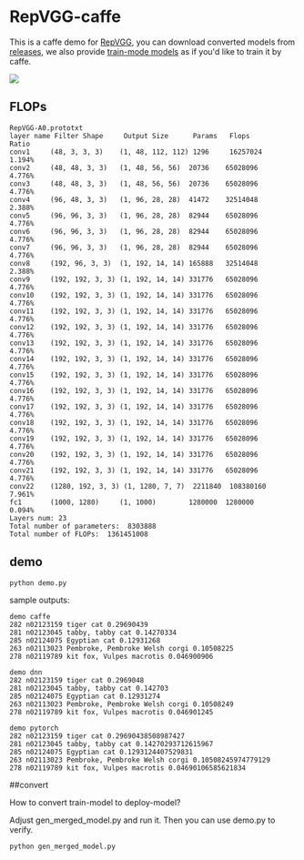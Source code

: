 # RepVGG-caffe

This is a caffe demo for [RepVGG](https://github.com/DingXiaoH/RepVGG), 
you can download converted models from [releases](https://github.com/imistyrain/RepVGG-caffe/releases), 
we also provide [train-mode models](models/RepVGG-A0-train.prototxt) as if you'd like to train it by caffe.

![](https://pic3.zhimg.com/v2-bb6b4a145d239937c9a3c4e03dbd2199_1440w.jpg?source=172ae18bG)

## FLOPs

```
RepVGG-A0.prototxt
layer name Filter Shape     Output Size      Params   Flops        Ratio
conv1     (48, 3, 3, 3)    (1, 48, 112, 112) 1296     16257024     1.194%
conv2     (48, 48, 3, 3)   (1, 48, 56, 56)  20736    65028096     4.776%
conv3     (48, 48, 3, 3)   (1, 48, 56, 56)  20736    65028096     4.776%
conv4     (96, 48, 3, 3)   (1, 96, 28, 28)  41472    32514048     2.388%
conv5     (96, 96, 3, 3)   (1, 96, 28, 28)  82944    65028096     4.776%
conv6     (96, 96, 3, 3)   (1, 96, 28, 28)  82944    65028096     4.776%
conv7     (96, 96, 3, 3)   (1, 96, 28, 28)  82944    65028096     4.776%
conv8     (192, 96, 3, 3)  (1, 192, 14, 14) 165888   32514048     2.388%
conv9     (192, 192, 3, 3) (1, 192, 14, 14) 331776   65028096     4.776%
conv10    (192, 192, 3, 3) (1, 192, 14, 14) 331776   65028096     4.776%
conv11    (192, 192, 3, 3) (1, 192, 14, 14) 331776   65028096     4.776%
conv12    (192, 192, 3, 3) (1, 192, 14, 14) 331776   65028096     4.776%
conv13    (192, 192, 3, 3) (1, 192, 14, 14) 331776   65028096     4.776%
conv14    (192, 192, 3, 3) (1, 192, 14, 14) 331776   65028096     4.776%
conv15    (192, 192, 3, 3) (1, 192, 14, 14) 331776   65028096     4.776%
conv16    (192, 192, 3, 3) (1, 192, 14, 14) 331776   65028096     4.776%
conv17    (192, 192, 3, 3) (1, 192, 14, 14) 331776   65028096     4.776%
conv18    (192, 192, 3, 3) (1, 192, 14, 14) 331776   65028096     4.776%
conv19    (192, 192, 3, 3) (1, 192, 14, 14) 331776   65028096     4.776%
conv20    (192, 192, 3, 3) (1, 192, 14, 14) 331776   65028096     4.776%
conv21    (192, 192, 3, 3) (1, 192, 14, 14) 331776   65028096     4.776%
conv22    (1280, 192, 3, 3) (1, 1280, 7, 7)  2211840  108380160    7.961%
fc1       (1000, 1280)     (1, 1000)        1280000  1280000      0.094%
Layers num: 23
Total number of parameters:  8303888
Total number of FLOPs:  1361451008
```

## demo
```
python demo.py
```

sample outputs:
```
demo caffe
282 n02123159 tiger cat 0.29690439
281 n02123045 tabby, tabby cat 0.14270334
285 n02124075 Egyptian cat 0.12931268
263 n02113023 Pembroke, Pembroke Welsh corgi 0.10508225
278 n02119789 kit fox, Vulpes macrotis 0.046900906

demo dnn
282 n02123159 tiger cat 0.2969048
281 n02123045 tabby, tabby cat 0.142703
285 n02124075 Egyptian cat 0.12931274
263 n02113023 Pembroke, Pembroke Welsh corgi 0.10508249
278 n02119789 kit fox, Vulpes macrotis 0.046901245

demo pytorch
282 n02123159 tiger cat 0.29690438508987427
281 n02123045 tabby, tabby cat 0.14270293712615967
285 n02124075 Egyptian cat 0.1293124407529831
263 n02113023 Pembroke, Pembroke Welsh corgi 0.10508245974779129
278 n02119789 kit fox, Vulpes macrotis 0.04690106585621834
```

##convert  

How to convert train-model to deploy-model?  

Adjust gen_merged_model.py and run it. Then you can use demo.py to verify.  
```
python gen_merged_model.py
```